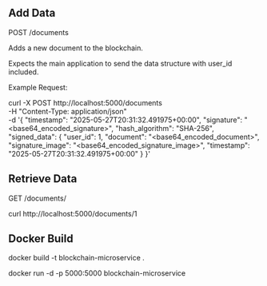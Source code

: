 ## Add Data

POST /documents

Adds a new document to the blockchain.

Expects the main application to send the data structure with user_id included.

Example Request:

curl -X POST http://localhost:5000/documents \
-H "Content-Type: application/json" \
-d '{
  "timestamp": "2025-05-27T20:31:32.491975+00:00",
  "signature": "<base64_encoded_signature>",
  "hash_algorithm": "SHA-256",
  "signed_data": {
    "user_id": 1,
    "document": "<base64_encoded_document>",
    "signature_image": "<base64_encoded_signature_image>",
    "timestamp": "2025-05-27T20:31:32.491975+00:00"
  }
}'

## Retrieve Data

GET /documents/<id>

curl http://localhost:5000/documents/1


## Docker Build

docker build -t blockchain-microservice .

docker run -d -p 5000:5000 blockchain-microservice
